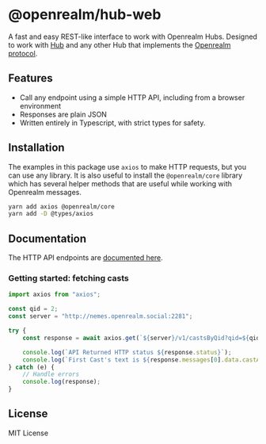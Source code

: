 # @openrealm/hub-web

A fast and easy REST-like interface to work with Openrealm Hubs. Designed to work with [Hub](https://github.com/openrealmsocial/hub/) and any other Hub that implements the [Openrealm protocol](https://github.com/openrealmsocial/protocol).

## Features
- Call any endpoint using a simple HTTP API, including from a browser environment
- Responses are plain JSON
- Written entirely in Typescript, with strict types for safety. 

## Installation
The examples in this package use `axios` to make HTTP requests, but you can use any library. It is also useful to install the `@openrealm/core` library which has several helper methods that are useful while working with Openrealm messages. 

```bash
yarn add axios @openrealm/core
yarn add -D @types/axios 
```

## Documentation
The HTTP API endpoints are [documented here](https://docs.openrealm.social). 

### Getting started: fetching casts
```typescript
import axios from "axios";

const qid = 2;
const server = "http://nemes.openrealm.social:2281";

try {
    const response = await axios.get(`${server}/v1/castsByQid?qid=${qid}`);

    console.log(`API Returned HTTP status ${response.status}`);    
    console.log(`First Cast's text is ${response.messages[0].data.castAddBody.text}`);
} catch (e) {
    // Handle errors
    console.log(response);
}
```

## License

MIT License
